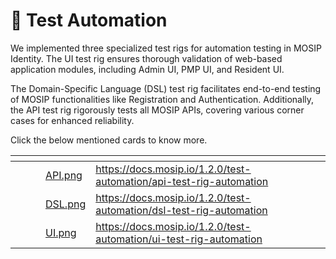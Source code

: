 # 👾 Test Automation

We implemented three specialized test rigs for automation testing in MOSIP Identity. The UI test rig ensures thorough validation of web-based application modules, including Admin UI, PMP UI, and Resident UI.

The Domain-Specific Language (DSL) test rig facilitates end-to-end testing of MOSIP functionalities like Registration and Authentication. Additionally, the API test rig rigorously tests all MOSIP APIs, covering various corner cases for enhanced reliability.

Click the below mentioned cards to know more.

<table data-view="cards"><thead><tr><th></th><th></th><th></th><th data-hidden data-card-cover data-type="files"></th><th data-hidden data-card-target data-type="content-ref"></th></tr></thead><tbody><tr><td></td><td></td><td></td><td><a href="../.gitbook/assets/API.png">API.png</a></td><td><a href="https://docs.mosip.io/1.2.0/test-automation/api-test-rig-automation">https://docs.mosip.io/1.2.0/test-automation/api-test-rig-automation</a></td></tr><tr><td></td><td></td><td></td><td><a href="../.gitbook/assets/DSL.png">DSL.png</a></td><td><a href="https://docs.mosip.io/1.2.0/test-automation/dsl-test-rig-automation">https://docs.mosip.io/1.2.0/test-automation/dsl-test-rig-automation</a></td></tr><tr><td></td><td></td><td></td><td><a href="../.gitbook/assets/UI.png">UI.png</a></td><td><a href="https://docs.mosip.io/1.2.0/test-automation/ui-test-rig-automation">https://docs.mosip.io/1.2.0/test-automation/ui-test-rig-automation</a></td></tr></tbody></table>
